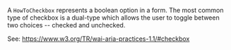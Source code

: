 A `HowToCheckbox` represents a boolean option in a form. The most common type
of checkbox is a dual-type which allows the user to toggle between two
choices -- checked and unchecked.

See: https://www.w3.org/TR/wai-aria-practices-1.1/#checkbox
